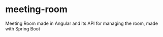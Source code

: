 # meeting-room
Meeting Room made in Angular and its API for managing the room, made with Spring Boot
